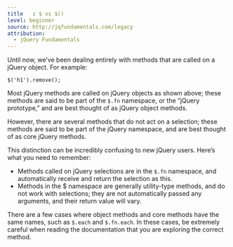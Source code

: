 ```yaml
---
title   : $ vs $()
level: beginner
source: http://jqfundamentals.com/legacy
attribution: 
  - jQuery Fundamentals
---
```

Until now, we’ve been dealing entirely with methods that are called on a jQuery
object. For example:

```
$('h1').remove();
```

Most jQuery methods are called on jQuery objects as shown above; these methods
are said to be part of the `$.fn` namespace, or the “jQuery prototype,” and are
best thought of as jQuery object methods.

However, there are several methods that do not act on a selection; these
methods are said to be part of the jQuery namespace, and are best thought of as
core jQuery methods.

This distinction can be incredibly confusing to new jQuery users. Here’s what
you need to remember:

*	Methods called on jQuery selections are in the `$.fn` namespace, and
  automatically receive and return the selection as this.
*	Methods in the $ namespace are generally utility-type methods, and do not
  work with selections; they are not automatically passed any arguments, and
  their return value will vary.

There are a few cases where object methods and core methods have the same
names, such as `$.each` and `$.fn.each`. In these cases, be extremely careful
when reading the documentation that you are exploring the correct method.
